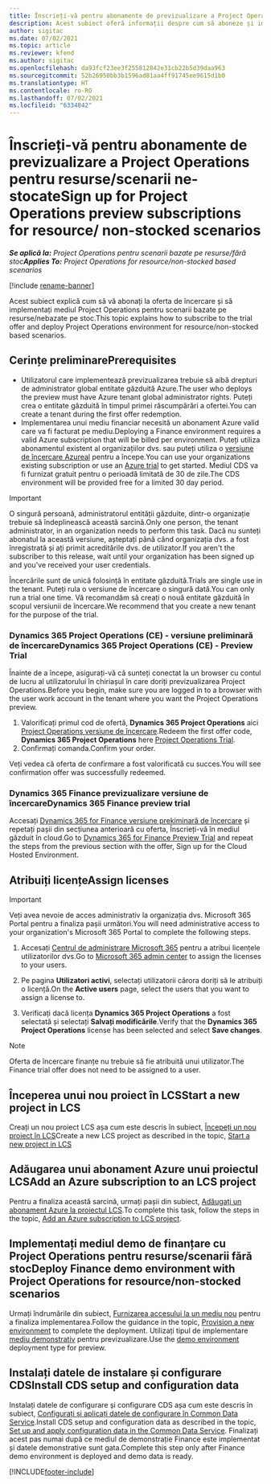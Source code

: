 ```yaml
---
title: Înscrieți-vă pentru abonamente de previzualizare a Project Operations pentru resurse/scenarii ne-stocate
description: Acest subiect oferă informații despre cum să aboneze și implementeze Project Operations pentru resurse/scenarii care nu sunt bazate pe stoc.
author: sigitac
ms.date: 07/02/2021
ms.topic: article
ms.reviewer: kfend
ms.author: sigitac
ms.openlocfilehash: da93fcf23ee3f255812842e31cb22b5d39daa963
ms.sourcegitcommit: 52b26950bb3b1596ad81aa4ff91745ee9615d1b0
ms.translationtype: HT
ms.contentlocale: ro-RO
ms.lasthandoff: 07/02/2021
ms.locfileid: "6334842"
---
```

# <a name="sign-up-for-project-operations-preview-subscriptions-for-resource-non-stocked-scenarios"></a><span data-ttu-id="14af4-103">Înscrieți-vă pentru abonamente de previzualizare a Project Operations pentru resurse/scenarii ne-stocate</span><span class="sxs-lookup"><span data-stu-id="14af4-103">Sign up for Project Operations preview subscriptions for resource/ non-stocked scenarios</span></span>

<span data-ttu-id="14af4-104">_**Se aplică la:** Project Operations pentru scenarii bazate pe resurse/fără stoc_</span><span class="sxs-lookup"><span data-stu-id="14af4-104">_**Applies To:** Project Operations for resource/non-stocked based scenarios_</span></span>

[!include [rename-banner](~/includes/cc-data-platform-banner.md)]

<span data-ttu-id="14af4-105">Acest subiect explică cum să vă abonați la oferta de încercare și să implementați mediul Project Operations pentru scenarii bazate pe resurse/nebazate pe stoc.</span><span class="sxs-lookup"><span data-stu-id="14af4-105">This topic explains how to subscribe to the trial offer and deploy Project Operations environment for resource/non-stocked based scenarios.</span></span>

## <a name="prerequisites"></a><span data-ttu-id="14af4-106">Cerințe preliminare</span><span class="sxs-lookup"><span data-stu-id="14af4-106">Prerequisites</span></span>
- <span data-ttu-id="14af4-107">Utilizatorul care implementează previzualizarea trebuie să aibă drepturi de administrator global entitate găzduită Azure.</span><span class="sxs-lookup"><span data-stu-id="14af4-107">The user who deploys the preview must have Azure tenant global administrator rights.</span></span> <span data-ttu-id="14af4-108">Puteți crea o entitate găzduită în timpul primei răscumpărări a ofertei.</span><span class="sxs-lookup"><span data-stu-id="14af4-108">You can create a tenant during the first offer redemption.</span></span> 
- <span data-ttu-id="14af4-109">Implementarea unui mediu financiar necesită un abonament Azure valid care va fi facturat pe mediu.</span><span class="sxs-lookup"><span data-stu-id="14af4-109">Deploying a Finance environment requires a valid Azure subscription that will be billed per environment.</span></span> <span data-ttu-id="14af4-110">Puteți utiliza abonamentul existent al organizațiilor dvs. sau puteți utiliza o [versiune de încercare Azureal](https://azure.microsoft.com/en-us/free/) pentru a începe.</span><span class="sxs-lookup"><span data-stu-id="14af4-110">You can use your organizations existing subscription or use an [Azure trial](https://azure.microsoft.com/en-us/free/) to get started.</span></span> <span data-ttu-id="14af4-111">Mediul CDS va fi furnizat gratuit pentru o perioadă limitată de 30 de zile.</span><span class="sxs-lookup"><span data-stu-id="14af4-111">The CDS environment will be provided free for a limited 30 day period.</span></span>

> [!IMPORTANT]
> <span data-ttu-id="14af4-112">O singură persoană, administratorul entității găzduite, dintr-o organizație trebuie să îndeplinească această sarcină.</span><span class="sxs-lookup"><span data-stu-id="14af4-112">Only one person, the tenant administrator, in an organization needs to perform this task.</span></span> <span data-ttu-id="14af4-113">Dacă nu sunteți abonatul la această versiune, așteptați până când organizația dvs. a fost înregistrată și ați primit acreditările dvs. de utilizator.</span><span class="sxs-lookup"><span data-stu-id="14af4-113">If you aren't the subscriber to this release, wait until your organization has been signed up and you've received your user credentials.</span></span>
> 
> <span data-ttu-id="14af4-114">Încercările sunt de unică folosință în entitate găzduită.</span><span class="sxs-lookup"><span data-stu-id="14af4-114">Trials are single use in the tenant.</span></span> <span data-ttu-id="14af4-115">Puteți rula o versiune de încercare o singură dată.</span><span class="sxs-lookup"><span data-stu-id="14af4-115">You can only run a trial one time.</span></span> <span data-ttu-id="14af4-116">Vă recomandăm să creați o nouă entitate găzduită în scopul versiunii de încercare.</span><span class="sxs-lookup"><span data-stu-id="14af4-116">We recommend that you create a new tenant for the purpose of the trial.</span></span>


### <a name="dynamics-365-project-operations-ce---preview-trial"></a><span data-ttu-id="14af4-117">Dynamics 365 Project Operations (CE) - versiune preliminară de încercare</span><span class="sxs-lookup"><span data-stu-id="14af4-117">Dynamics 365 Project Operations (CE) - Preview Trial</span></span> 

<span data-ttu-id="14af4-118">Înainte de a începe, asigurați-vă că sunteți conectat la un browser cu contul de lucru al utilizatorului în chiriașul în care doriți previzualizarea Project Operations.</span><span class="sxs-lookup"><span data-stu-id="14af4-118">Before you begin, make sure you are logged in to a browser with the user work account in the tenant where you want the Project Operations preview.</span></span>

1. <span data-ttu-id="14af4-119">Valorificați primul cod de ofertă, **Dynamics 365 Project Operations** aici [Project Operations versiune de încercare](https://aka.ms/try-po).</span><span class="sxs-lookup"><span data-stu-id="14af4-119">Redeem the first offer code, **Dynamics 365 Project Operations** here [Project Operations Trial](https://aka.ms/try-po).</span></span>
2. <span data-ttu-id="14af4-120">Confirmați comanda.</span><span class="sxs-lookup"><span data-stu-id="14af4-120">Confirm your order.</span></span>

  <span data-ttu-id="14af4-121">Veți vedea că oferta de confirmare a fost valorificată cu succes.</span><span class="sxs-lookup"><span data-stu-id="14af4-121">You will see confirmation offer was successfully redeemed.</span></span>

### <a name="dynamics-365-finance-preview-trial"></a><span data-ttu-id="14af4-122">Dynamics 365 Finance previzualizare versiune de încercare</span><span class="sxs-lookup"><span data-stu-id="14af4-122">Dynamics 365 Finance preview trial</span></span>

<span data-ttu-id="14af4-123">Accesați [Dynamics 365 for Finance versiune prekiminară de încercare](https://aka.ms/trypoche) și repetați pașii din secțiunea anterioară cu oferta, Înscrieți-vă în mediul găzduit în cloud.</span><span class="sxs-lookup"><span data-stu-id="14af4-123">Go to [Dynamics 365 for Finance Preview Trial](https://aka.ms/trypoche) and repeat the steps from the previous section with the offer, Sign up for the Cloud Hosted Environment.</span></span>  

## <a name="assign-licenses"></a><span data-ttu-id="14af4-124">Atribuiți licențe</span><span class="sxs-lookup"><span data-stu-id="14af4-124">Assign licenses</span></span>

> [!IMPORTANT]
> <span data-ttu-id="14af4-125">Veți avea nevoie de acces administrativ la organizația dvs. Microsoft 365 Portal pentru a finaliza pașii următori.</span><span class="sxs-lookup"><span data-stu-id="14af4-125">You will need administrative access to your organization's Microsoft 365 Portal to complete the following steps.</span></span>

1. <span data-ttu-id="14af4-126">Accesați [Centrul de administrare Microsoft 365](https://portal.office.com/) pentru a atribui licențele utilizatorilor dvs.</span><span class="sxs-lookup"><span data-stu-id="14af4-126">Go to [Microsoft 365 admin center](https://portal.office.com/) to assign the licenses to your users.</span></span>

2. <span data-ttu-id="14af4-127">Pe pagina **Utilizatori activi**, selectați utilizatorii cărora doriți să le atribuiți o licență.</span><span class="sxs-lookup"><span data-stu-id="14af4-127">On the **Active users** page, select the users that you want to assign a license to.</span></span>

3. <span data-ttu-id="14af4-128">Verificați dacă licența **Dynamics 365 Project Operations** a fost selectată și selectați **Salvați modificările**.</span><span class="sxs-lookup"><span data-stu-id="14af4-128">Verify that the **Dynamics 365 Project Operations** license has been selected and select **Save changes**.</span></span>

> [!NOTE]
> <span data-ttu-id="14af4-129">Oferta de încercare finanțe nu trebuie să fie atribuită unui utilizator.</span><span class="sxs-lookup"><span data-stu-id="14af4-129">The Finance trial offer does not need to be assigned to a user.</span></span>

## <a name="start-a-new-project-in-lcs"></a><span data-ttu-id="14af4-130">Începerea unui nou proiect în LCS</span><span class="sxs-lookup"><span data-stu-id="14af4-130">Start a new project in LCS</span></span>

<span data-ttu-id="14af4-131">Creați un nou proiect LCS așa cum este descris în subiect, [Începeți un nou proiect în LCS](create-lcs-project.md)</span><span class="sxs-lookup"><span data-stu-id="14af4-131">Create a new LCS project as described in the topic, [Start a new project in LCS](create-lcs-project.md)</span></span>

## <a name="add-an-azure-subscription-to-an-lcs-project"></a><span data-ttu-id="14af4-132">Adăugarea unui abonament Azure unui proiectul LCS</span><span class="sxs-lookup"><span data-stu-id="14af4-132">Add an Azure subscription to an LCS project</span></span>

<span data-ttu-id="14af4-133">Pentru a finaliza această sarcină, urmați pașii din subiect, [Adăugați un abonament Azure la proiectul LCS](resource-add-azure-subscription-lcs-project.md).</span><span class="sxs-lookup"><span data-stu-id="14af4-133">To complete this task, follow the steps in the topic, [Add an Azure subscription to LCS project](resource-add-azure-subscription-lcs-project.md).</span></span>

## <a name="deploy-finance-demo-environment-with-project-operations-for-resourcenon-stocked-scenarios"></a><span data-ttu-id="14af4-134">Implementați mediul demo de finanțare cu Project Operations pentru resurse/scenarii fără stoc</span><span class="sxs-lookup"><span data-stu-id="14af4-134">Deploy Finance demo environment with Project Operations for resource/non-stocked scenarios</span></span>

<span data-ttu-id="14af4-135">Urmați îndrumările din subiect, [Furnizarea accesului la un mediu nou](resource-provision-new-environment.md) pentru a finaliza implementarea.</span><span class="sxs-lookup"><span data-stu-id="14af4-135">Follow the guidance in the topic, [Provision a new environment](resource-provision-new-environment.md) to complete the deployment.</span></span> <span data-ttu-id="14af4-136">Utilizați tipul de implementare [mediu demonstrativ](/dynamics365/fin-ops-core/dev-itpro/deployment/deploy-demo-environment) pentru previzualizare.</span><span class="sxs-lookup"><span data-stu-id="14af4-136">Use the [demo environment](/dynamics365/fin-ops-core/dev-itpro/deployment/deploy-demo-environment) deployment type for preview.</span></span> 

## <a name="install-cds-setup-and-configuration-data"></a><span data-ttu-id="14af4-137">Instalați datele de instalare și configurare CDS</span><span class="sxs-lookup"><span data-stu-id="14af4-137">Install CDS setup and configuration data</span></span>

<span data-ttu-id="14af4-138">Instalați datele de configurare și configurare CDS așa cum este descris în subiect, [Configurați și aplicați datele de configurare în Common Data Service](resource-apply-pro-setup-config-data.md).</span><span class="sxs-lookup"><span data-stu-id="14af4-138">Install CDS setup and configuration data as described in the topic, [Set up and apply configuration data in the Common Data Service](resource-apply-pro-setup-config-data.md).</span></span>
<span data-ttu-id="14af4-139">Finalizați acest pas numai după ce mediul de demonstrație Finance este implementat și datele demonstrative sunt gata.</span><span class="sxs-lookup"><span data-stu-id="14af4-139">Complete this step only after Finance demo environment is deployed and demo data is ready.</span></span>


[!INCLUDE[footer-include](../includes/footer-banner.md)]
